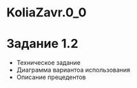 # KoliaZavr.0_0
# Задание 1.2
- Техническое задание
- Диаграмма вариантоа использования
- Описание прецедентов
